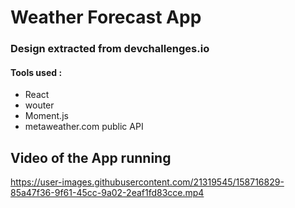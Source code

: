 # Weather Forecast App

### Design extracted from devchallenges.io

#### Tools used :
- React
- wouter
- Moment.js
- metaweather.com public API

## Video of the App running




https://user-images.githubusercontent.com/21319545/158716829-85a47f36-9f61-45cc-9a02-2eaf1fd83cce.mp4

